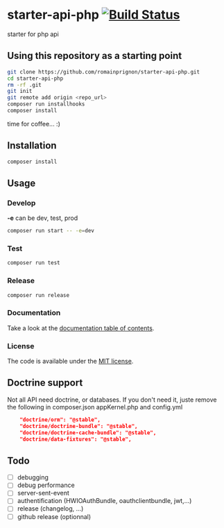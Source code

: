 # starter-api-php [![Build Status](https://travis-ci.org/romainPrignon/starter-api-php.svg?branch=master)](https://travis-ci.org/romainPrignon/starter-api-php)

starter for php api

## Using this repository as a starting point

```sh
git clone https://github.com/romainprignon/starter-api-php.git
cd starter-api-php
rm -rf .git
git init
git remote add origin <repo_url>
composer run installhooks
composer install
```
time for coffee... :)

## Installation

```sh
composer install
```

## Usage

### Develop

**-e** can be dev, test, prod

```sh
composer run start -- -e=dev
```

### Test

```sh
composer run test
```

### Release

```sh
composer run release
```

### Documentation

Take a look at the [documentation table of contents](doc/TOC.md).

### License

The code is available under the [MIT license](LICENSE.md).

## Doctrine support

Not all API need doctrine, or databases.
If you don't need it, juste remove the following in composer.json appKernel.php and config.yml
```json
    "doctrine/orm": "@stable",
    "doctrine/doctrine-bundle": "@stable",
    "doctrine/doctrine-cache-bundle": "@stable",
    "doctrine/data-fixtures": "@stable",
```

## Todo
* [ ] debugging
* [ ] debug performance
* [ ] server-sent-event
* [ ] authentification (HWIOAuthBundle, oauthclientbundle, jwt,...)
* [ ] release (changelog, ...)
* [ ] github release (optionnal)
